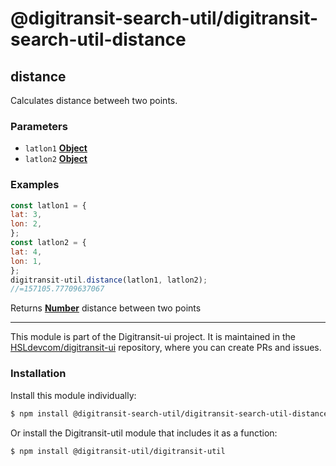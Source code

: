 # @digitransit-search-util/digitransit-search-util-distance

<!-- Generated by documentation.js. Update this documentation by updating the source code. -->

## distance

Calculates distance betweeh two points.

### Parameters

-   `latlon1` **[Object][1]** 
-   `latlon2` **[Object][1]** 

### Examples

```javascript
const latlon1 = {
lat: 3,
lon: 2,
};
const latlon2 = {
lat: 4,
lon: 1,
};
digitransit-util.distance(latlon1, latlon2);
//=157105.77709637067
```

Returns **[Number][2]** distance between two points

[1]: https://developer.mozilla.org/docs/Web/JavaScript/Reference/Global_Objects/Object

[2]: https://developer.mozilla.org/docs/Web/JavaScript/Reference/Global_Objects/Number

<!-- This file is automatically generated. Please don't edit it directly:
if you find an error, edit the source file (likely index.js), and re-run
./scripts/generate-readmes in the digitransit-util project. -->

---

This module is part of the Digitransit-ui project. It is maintained in the
[HSLdevcom/digitransit-ui](https://github.com/HSLdevcom/digitransit-ui) repository, where you can create
PRs and issues.

### Installation

Install this module individually:

```sh
$ npm install @digitransit-search-util/digitransit-search-util-distance
```

Or install the Digitransit-util module that includes it as a function:

```sh
$ npm install @digitransit-util/digitransit-util
```
